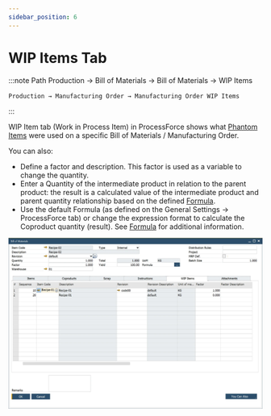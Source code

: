 ```yaml
---
sidebar_position: 6
---
```


# WIP Items Tab

:::note Path
    Production → Bill of Materials → Bill of Materials → WIP Items

    Production → Manufacturing Order → Manufacturing Order WIP Items
:::

WIP Item tab (Work in Process Item) in ProcessForce shows what [Phantom Items](../bill-of-materials/multi-level-bill-of-materials/phantom-item.md) were used on a specific Bill of Materials / Manufacturing Order.

You can also:

- Define a factor and description. This factor is used as a variable to change the quantity.
- Enter a Quantity of the intermediate product in relation to the parent product: the result is a calculated value of the intermediate product and parent quantity relationship based on the defined [Formula](../formula.md).
- Use the default Formula (as defined on the General Settings → ProcessForce tab) or change the expression format to calculate the Coproduct quantity (result). See [Formula](../formula.md) for additional information.

![WIP Tab](./media/bom-wip/bill-of-materials-wip-tab.webp)
